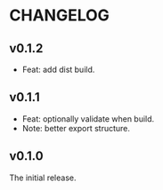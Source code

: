 # CHANGELOG

## v0.1.2

- Feat: add dist build.

## v0.1.1

- Feat: optionally validate when build.
- Note: better export structure.

## v0.1.0

The initial release.
